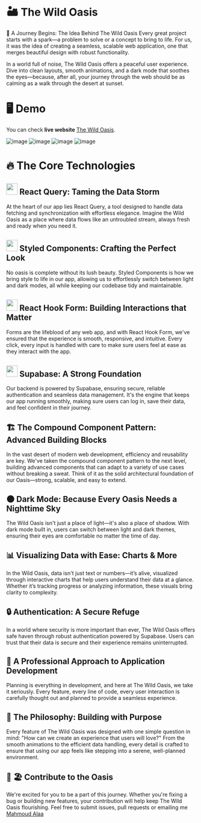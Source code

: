 # 🏜️ The Wild Oasis

🌿 A Journey Begins: The Idea Behind The Wild Oasis
Every great project starts with a spark—a problem to solve or a concept to bring to life. For us, it was the idea of creating a seamless, scalable web application, one that merges beautiful design with robust functionality.

In a world full of noise, The Wild Oasis offers a peaceful user experience. Dive into clean layouts, smooth animations, and a dark mode that soothes the eyes—because, after all, your journey through the web should be as calming as a walk through the desert at sunset.

# 🖥️ Demo
You can check **live website** [The Wild Oasis](https://wild-oasis1.vercel.app/).

![image](https://github.com/user-attachments/assets/31a32b69-3e05-4d09-ac12-fede0cdb50e3)
![image](https://github.com/user-attachments/assets/d35745ba-b109-4a59-90be-cbd8f3802c35)
![image](https://github.com/user-attachments/assets/da1e7180-745b-4da3-918b-ecd0f64d3c40)
![image](https://github.com/user-attachments/assets/9ec4ead5-f80c-43e6-ab1e-bf7eadeae4d3)

  

# 🔥 The Core Technologies

## <img src="https://github.com/user-attachments/assets/4579643d-5b77-4e0b-b320-be205fc587da" width="30" height="30">  React Query: Taming the Data Storm
At the heart of our app lies React Query, a tool designed to handle data fetching and synchronization with effortless elegance. Imagine the Wild Oasis as a place where data flows like an untroubled stream, always fresh and ready when you need it.

## <img src="https://github.com/user-attachments/assets/078dec5d-c427-4d18-b72c-c36b28491721" width="30" height="30">  Styled Components: Crafting the Perfect Look
No oasis is complete without its lush beauty. Styled Components is how we bring style to life in our app, allowing us to effortlessly switch between light and dark modes, all while keeping our codebase tidy and maintainable.

## <img src="https://github.com/user-attachments/assets/da054759-56f1-40c1-abac-34ab9e73e1c7" width="30" height="30">  React Hook Form: Building Interactions that Matter
Forms are the lifeblood of any web app, and with React Hook Form, we've ensured that the experience is smooth, responsive, and intuitive. Every click, every input is handled with care to make sure users feel at ease as they interact with the app.

## <img src="https://github.com/user-attachments/assets/ec9eda63-db63-4f73-99d5-931a1d340659" width="30" height="30">  Supabase: A Strong Foundation
Our backend is powered by Supabase, ensuring secure, reliable authentication and seamless data management. It's the engine that keeps our app running smoothly, making sure users can log in, save their data, and feel confident in their journey.

## 🏗️ The Compound Component Pattern: Advanced Building Blocks
In the vast desert of modern web development, efficiency and reusability are key. We've taken the compound component pattern to the next level, building advanced components that can adapt to a variety of use cases without breaking a sweat. Think of it as the solid architectural foundation of our Oasis—strong, scalable, and easy to extend.

## 🌑 Dark Mode: Because Every Oasis Needs a Nighttime Sky
The Wild Oasis isn't just a place of light—it's also a place of shadow. With dark mode built in, users can switch between light and dark themes, ensuring their eyes are comfortable no matter the time of day.

## 📊 Visualizing Data with Ease: Charts & More
In the Wild Oasis, data isn't just text or numbers—it’s alive, visualized through interactive charts that help users understand their data at a glance. Whether it’s tracking progress or analyzing information, these visuals bring clarity to complexity.

## 🔒 Authentication: A Secure Refuge
In a world where security is more important than ever, The Wild Oasis offers safe haven through robust authentication powered by Supabase. Users can trust that their data is secure and their experience remains uninterrupted.

## 🎨 A Professional Approach to Application Development
Planning is everything in development, and here at The Wild Oasis, we take it seriously. Every feature, every line of code, every user interaction is carefully thought out and planned to provide a seamless experience.

## 🧠 The Philosophy: Building with Purpose
Every feature of The Wild Oasis was designed with one simple question in mind: "How can we create an experience that users will love?" From the smooth animations to the efficient data handling, every detail is crafted to ensure that using our app feels like stepping into a serene, well-planned environment.



## 🤝 🏖️ Contribute to the Oasis
We're excited for you to be a part of this journey. Whether you're fixing a bug or building new features, your contribution will help keep The Wild Oasis flourishing. Feel free to submit issues, pull requests or emailing me [Mahmoud Alaa](mailto:mahmoud.alaa.dev1@gmail.com?subject=[GitHub]%20Wild%20Oasis)








